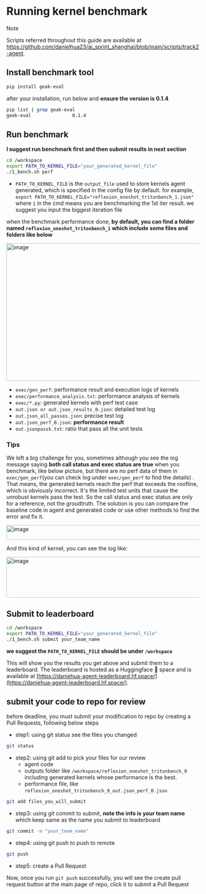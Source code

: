 # Running kernel benchmark

> [!NOTE]  
> Scripts referred throughout this guide are available at https://github.com/danielhua23/ai_sprint_shanghai/blob/main/scripts/track2-agent.

## Install benchmark tool

```bash
pip install geak-eval
```

after your installation, run below and **ensure the version is 0.1.4**

```bash
pip list | grep geak-eval
geak-eval               0.1.4
```

## Run benchmark

**I suggest run benchmark first and then submit results in next section**

```bash
cd /workspace
export PATH_TO_KERNEL_FILE="your_generated_kernel_file"
./1_bench.sh perf 
```
* `PATH_TO_KERNEL_FILE` is the `output_file` used to store kernels agent generated, which is specified in the config file by default. for example, `export PATH_TO_KERNEL_FILE="reflexion_oneshot_tritonbench_1.json" ` where `1` in the cmd means you are benchmarking the 1st iter result. we suggest you input the biggest iteration file

when the benchmark performance done, **by default, you can find a folder named `reflexion_oneshot_tritonbench_1` which include some files and folders like below**

<img width="959" height="359" alt="image" src="https://github.com/user-attachments/assets/910a1cf7-f2b0-4090-9ffa-0ec20b51007e" />

* `exec/gen_perf`: performance result and execution logs of kernels
* `exec/performance_analysis.txt`: performance analysis of kernels
* `exec/*.py`: generated kernels with perf test case
* `out.json or out.json_results_0.json`: detailed test log
* `out.json_all_passes.json`: precise test log
* `out.json_perf_0.json`: **performance result**
* `out.jsonpassk.txt`: ratio that pass all the unit tests

### Tips

We left a big challenge for you, sometimes although you see the log message saying **both call status and exec status are true** when you benchmark, like below picture, but there are no perf data of them in `exec/gen_perf`(you can check log under `exec/gen_perf` to find the details) . That means, the generated kernels reach the perf that exceeds the roofline, which is obviously incorrect. It's the limited test units that cause the unrobust kernels pass the test. So the call status and exec status are only for a reference, not the groudtruth. The solution is you can compare the baseline code in agent and generated code or use other methods to find the error and fix it.

<img width="1232" height="38" alt="image" src="https://github.com/user-attachments/assets/b6b94fe3-8627-4ec0-becf-1e8207b753f1" />

And this kind of kernel, you can see the log like:

<img width="967" height="106" alt="image" src="https://github.com/user-attachments/assets/f36b1469-2cd1-4b68-a7b3-1a55dcdda5f7" />

## Submit to leaderboard

```bash
cd /workspace
export PATH_TO_KERNEL_FILE="your_generated_kernel_file"
./1_bench.sh submit your_team_name
```
**we suggest the `PATH_TO_KERNEL_FILE` should be under `/workspace`**

This will show you the results you get above and submit them to a leaderboard. The leaderboard is hosted 
as a Huggingface 🤗 space and is available at [https://daniehua-agent-leaderboard.hf.space/](https://daniehua-agent-leaderboard.hf.space/).

## submit your code to repo for review

before deadline, you must submit your modification to repo by creating a Pull Requests, following below steps

* step1: using git status see the files you changed

```bash
git status
```

* step2: using git add to pick your files for our review
    * agent code 
    * outputs folder like `/workspace/reflexion_oneshot_tritonbench_9` including generated kernels whose performance is the best. 
    * performance file, like `reflexion_oneshot_tritonbench_9_out.json_perf_0.json`

```bash
git add files_you_will_submit
```

* step3: using git commit to submit, **note the info is your team name** which keep same as the name you submit to leaderboard

```bash
git commit -m "your_team_name"
```

* step4: using git push to push to remote

```bash
git push
```

* step5: create a Pull Request

Now, once you run `git push` successfully, you will see the create pull request button at the main page of repo, click it to submit a Pull Request
